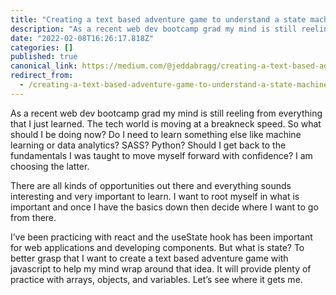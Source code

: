```yaml
---
title: "Creating a text based adventure game to understand a state machine with javascript"
description: "As a recent web dev bootcamp grad my mind is still reeling from everything that I just learned. The tech world is moving at a breakneck…"
date: "2022-02-08T16:26:17.818Z"
categories: []
published: true
canonical_link: https://medium.com/@jeddabragg/creating-a-text-based-adventure-game-to-understand-a-state-machine-with-javascript-fe3a2e3d4de5
redirect_from:
  - /creating-a-text-based-adventure-game-to-understand-a-state-machine-with-javascript-fe3a2e3d4de5
---
```


As a recent web dev bootcamp grad my mind is still reeling from everything that I just learned. The tech world is moving at a breakneck speed. So what should I be doing now? Do I need to learn something else like machine learning or data analytics? SASS? Python? Should I get back to the fundamentals I was taught to move myself forward with confidence? I am choosing the latter.

There are all kinds of opportunities out there and everything sounds interesting and very important to learn. I want to root myself in what is important and once I have the basics down then decide where I want to go from there.

I’ve been practicing with react and the useState hook has been important for web applications and developing components. But what is state? To better grasp that I want to create a text based adventure game with javascript to help my mind wrap around that idea. It will provide plenty of practice with arrays, objects, and variables. Let’s see where it gets me.
